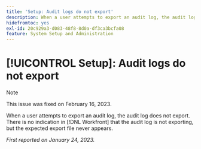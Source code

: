 ```yaml
---
title: 'Setup: Audit logs do not export'
description: When a user attempts to export an audit log, the audit log does not export. There is no indication in Workfront that the audit log is not exporting, but the expected export file never appears.
hidefromtoc: yes
exl-id: 20c929a3-d083-48f8-8d0a-df3ca3bcfa08
feature: System Setup and Administration
---
```

# [!UICONTROL Setup]: Audit logs do not export

>[!NOTE]
>
>This issue was fixed on February 16, 2023.

When a user attempts to export an audit log, the audit log does not export. There is no indication in [!DNL Workfront] that the audit log is not exporting, but the expected export file never appears.

_First reported on January 24, 2023._
